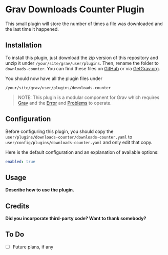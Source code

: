 # Grav Downloads Counter Plugin

This small plugin will store the number of times a file was downloaded and the last time it happened.

## Installation

To install this plugin, just download the zip version of this repository and unzip it under `/your/site/grav/user/plugins`. Then, rename the folder to `downloads-counter`. You can find these files on [GitHub](https://github.com/filis-futsarov/grav-plugin-downloads-counter) or via [GetGrav.org](http://getgrav.org/downloads/plugins#extras).

You should now have all the plugin files under

    /your/site/grav/user/plugins/downloads-counter

> NOTE: This plugin is a modular component for Grav which requires [Grav](http://github.com/getgrav/grav) and the [Error](https://github.com/getgrav/grav-plugin-error) and [Problems](https://github.com/getgrav/grav-plugin-problems) to operate.

## Configuration

Before configuring this plugin, you should copy the `user/plugins/downloads-counter/downloads-counter.yaml` to `user/config/plugins/downloads-counter.yaml` and only edit that copy.

Here is the default configuration and an explanation of available options:

```yaml
enabled: true
```

## Usage

**Describe how to use the plugin.**

## Credits

**Did you incorporate third-party code? Want to thank somebody?**

## To Do

- [ ] Future plans, if any
